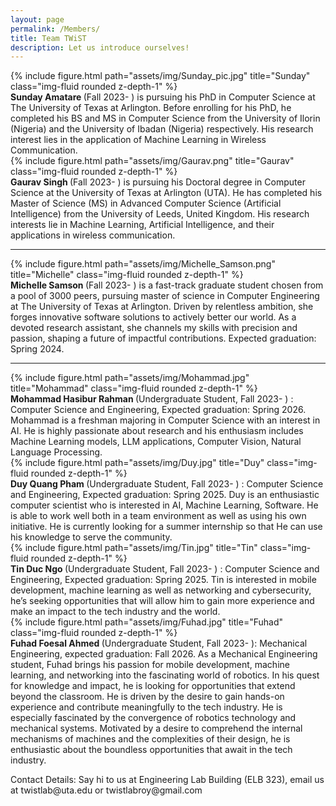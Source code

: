 ```yaml
---
layout: page
permalink: /Members/
title: Team TWiST
description: Let us introduce ourselves!
---
```


<div class="row justify-content-sm-center">
<div class="col-sm-2 mt-3 mt-md-0">
    {% include figure.html path="assets/img/Sunday_pic.jpg" title="Sunday" class="img-fluid rounded z-depth-1" %}
    </div>
    <div class="col-sm-10 mt-3 mt-md-0">
    <b> Sunday Amatare </b> (Fall 2023- ) is pursuing his PhD in Computer Science at The University of Texas at Arlington. Before enrolling for his PhD, he completed his BS and MS in Computer Science from the University of Ilorin (Nigeria) and the University of Ibadan (Nigeria) respectively. His research interest lies in the application of Machine Learning in Wireless Communication.
      </div>
</div>

<div class="row justify-content-sm-center">
<div class="col-sm-2 mt-3 mt-md-0">
    {% include figure.html path="assets/img/Gaurav.png" title="Gaurav" class="img-fluid rounded z-depth-1" %}
    </div>
    <div class="col-sm-10 mt-3 mt-md-0">
    <b> Gaurav Singh </b> (Fall 2023- ) is pursuing his Doctoral degree in Computer Science at the University of Texas at Arlington (UTA). He has completed his Master of Science (MS) in Advanced Computer Science (Artificial Intelligence) from the University of Leeds, United Kingdom. His research interests lie in Machine Learning, Artificial Intelligence, and their applications in wireless communication.
      </div>
</div>

---

<div class="row justify-content-sm-center">
<div class="col-sm-2 mt-3 mt-md-0">
    {% include figure.html path="assets/img/Michelle_Samson.png" title="Michelle" class="img-fluid rounded z-depth-1" %}
    </div>
    <div class="col-sm-10 mt-3 mt-md-0">
  <b>  Michelle Samson </b> (Fall 2023- ) is a fast-track graduate student chosen from a pool of 3000 peers, pursuing master of science in Computer Engineering at The University of Texas at Arlington. Driven by relentless ambition, she forges innovative software solutions to actively better our world. As a devoted research assistant, she channels my skills with precision and passion, shaping a future of impactful contributions. Expected graduation: Spring 2024.
</div>
</div>

---

<div class="row justify-content-sm-center">
<div class="col-sm-2 mt-3 mt-md-0">
    {% include figure.html path="assets/img/Mohammad.jpg" title="Mohammad" class="img-fluid rounded z-depth-1" %}
    </div>
  <div class="col-sm-10 mt-3 mt-md-0">
<b> Mohammad Hasibur Rahman </b>(Undergraduate Student, Fall 2023- ) : Computer Science and Engineering, Expected graduation: Spring 2026. Mohammad is a freshman majoring in Computer Science with an interest in AI. He is highly passionate about research and his enthusiasm includes Machine Learning models, LLM applications, Computer Vision, Natural Language Processing.
</div>
</div>

[//]: # (<b> Samantha Salgado </b> &#40;Undergraduate Student&#41;: Computer Science and Engineering, Expected graduation: Spring 2026.)

[//]: # (<b> Mitali Alpeshbhai Mayani </b>&#40;Undergraduate Student&#41; : Computer Science and Engineering, Expected graduation: Spring 2027.)

<div class="row justify-content-sm-center">
<div class="col-sm-2 mt-3 mt-md-0">
    {% include figure.html path="assets/img/Duy.jpg" title="Duy" class="img-fluid rounded z-depth-1" %}
</div>
<div class="col-sm-10 mt-3 mt-md-0">
<b> Duy Quang Pham </b>(Undergraduate Student, Fall 2023- ) : Computer Science and Engineering, Expected graduation: Spring 2025.  Duy is an enthusiastic computer scientist who is interested in AI, Machine Learning, Software. He is able to work well both in a team environment as well as using his own initiative. He is currently looking for a summer internship so that He can use his knowledge to serve the community.
</div>
</div>

<div class="row justify-content-sm-center">
<div class="col-sm-2 mt-4 mt-md-0">
    {% include figure.html path="assets/img/Tin.jpg" title="Tin" class="img-fluid rounded z-depth-1" %}
    </div>
<div class="col-sm-10 mt-3 mt-md-0">
<b> Tin Duc  Ngo </b>(Undergraduate Student, Fall 2023- ) : Computer Science and Engineering, Expected graduation: Spring 2025. Tin is interested in mobile development, machine learning as well as networking and cybersecurity, he’s seeking opportunities that will allow him to gain more experience and make an impact to the tech industry and the world.
</div>
</div>

<div class="row justify-content-sm-center">
<div class="col-sm-2 mt-4 mt-md-0">
    {% include figure.html path="assets/img/Fuhad.jpg" title="Fuhad" class="img-fluid rounded z-depth-1" %}
    </div>
<div class="col-sm-10 mt-3 mt-md-0">
<b> Fuhad Foesal Ahmed </b>(Undergraduate Student, Fall 2023- ): Mechanical Engineering, expected graduation: Fall 2026. As a Mechanical Engineering student, Fuhad brings his passion for mobile development, machine learning, and networking into the fascinating world of robotics. In his quest for knowledge and impact, he is looking for opportunities that extend beyond the classroom. He is driven by the desire to gain hands-on experience and contribute meaningfully to the tech industry.
He is especially fascinated by the convergence of robotics technology and mechanical systems. Motivated by a desire to comprehend the internal mechanisms of machines and the complexities of their design, he is enthusiastic about the boundless opportunities that await in the tech industry.
</div>
</div>


<p>Contact Details: Say hi to us at Engineering Lab Building (ELB 323), email us at twistlab@uta.edu or twistlabroy@gmail.com</p>
